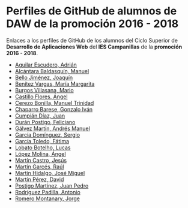 # Perfiles de GitHub de alumnos de DAW de la promoción 2016 - 2018

Enlaces a los perfiles de GitHub de los alumnos del Ciclo Superior de **Desarrollo de Aplicaciones Web** del **IES Campanillas** de la **promoción 2016 - 2018**.

* [Aguilar Escudero, Adrián]()
* [Alcántara Baldasquín, Manuel]()
* [Bello Jiménez, Joaquín]()
* [Benítez Vargas, María Margarita]()
* [Burgos Villasana, Mario]()
* [Castillo Flores, Ángel]()
* [Cerezo Bonilla, Manuel Trinidad]()
* [Chaparro Barese, Gonzalo Iván]()
* [Cumpián Díaz, Juan]()
* [Durán Postigo, Feliciano]()
* [Gálvez Martín, Andrés Manuel]()
* [García Domínguez, Sergio]()
* [García Toledo, Fátima]()
* [Lobato Botelho, Lucas]()
* [López Molina, Ángel]()
* [Martín Castro, Jesús]()
* [Martín Garcés, Raúl]()
* [Martín Hidalgo, José Miguel]()
* [Martín Pérez, David]()
* [Postigo Martínez, Juan Pedro]()
* [Rodríguez Padilla, Antonio]()
* [Romero Montanary, Jorge]()
